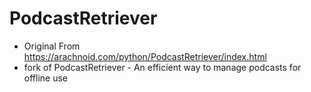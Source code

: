 # PodcastRetriever
* Original From https://arachnoid.com/python/PodcastRetriever/index.html
* fork of PodcastRetriever - An efficient way to manage podcasts for offline use
